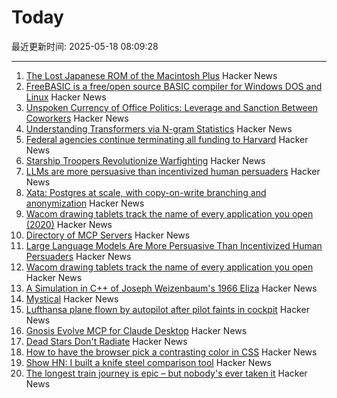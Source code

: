 # Today

最近更新时间: 2025-05-18 08:09:28

--- 
1. [The Lost Japanese ROM of the Macintosh Plus](https://www.journaldulapin.com/2025/05/17/the-lost-japanese-rom-of-the-macintosh-plus-which-isnt-lost-anymore/) Hacker News
2. [FreeBASIC is a free/open source BASIC compiler for Windows DOS and Linux](https://freebasic.net/) Hacker News
3. [Unspoken Currency of Office Politics: Leverage and Sanction Between Coworkers](https://graphthinking.blogspot.com/2025/05/leverage-and-sanction-between-coworkers.html) Hacker News
4. [Understanding Transformers via N-gram Statistics](https://arxiv.org/abs/2407.12034) Hacker News
5. [Federal agencies continue terminating all funding to Harvard](https://arstechnica.com/science/2025/05/feds-continue-effort-to-defund-research-at-harvard/) Hacker News
6. [Starship Troopers Revolutionize Warfighting](https://perfectingequilibrium.substack.com/p/starship-troopers-revolutionize-warfighting) Hacker News
7. [LLMs are more persuasive than incentivized human persuaders](https://arxiv.org/abs/2505.09662) Hacker News
8. [Xata: Postgres at scale, with copy-on-write branching and anonymization](https://xata.io/blog/xata-postgres-with-data-branching-and-pii-anonymization) Hacker News
9. [Wacom drawing tablets track the name of every application you open (2020)](https://robertheaton.com/2020/02/05/wacom-drawing-tablets-track-name-of-every-application-you-open/) Hacker News
10. [Directory of MCP Servers](https://github.com/chatmcp/mcpso) Hacker News
11. [Large Language Models Are More Persuasive Than Incentivized Human Persuaders](https://arxiv.org/abs/2505.09662) Hacker News
12. [Wacom drawing tablets track the name of every application you open](https://robertheaton.com/2020/02/05/wacom-drawing-tablets-track-name-of-every-application-you-open/) Hacker News
13. [A Simulation in C++ of Joseph Weizenbaum's 1966 Eliza](https://github.com/anthay/ELIZA) Hacker News
14. [Mystical](https://suberic.net/~dmm/projects/mystical/README.html) Hacker News
15. [Lufthansa plane flown by autopilot after pilot faints in cockpit](https://www.scmp.com/news/world/europe/article/3310779/lufthansa-plane-flown-autopilot-after-pilot-faints-cockpit) Hacker News
16. [Gnosis Evolve MCP for Claude Desktop](https://github.com/kordless/gnosis-evolve/blob/main/README.md) Hacker News
17. [Dead Stars Don't Radiate](https://johncarlosbaez.wordpress.com/2025/05/17/dead-stars-dont-radiate-and-shrink/) Hacker News
18. [How to have the browser pick a contrasting color in CSS](https://webkit.org/blog/16929/contrast-color/) Hacker News
19. [Show HN: I built a knife steel comparison tool](https://new.knife.day/blog/knife-steel-comparisons/all) Hacker News
20. [The longest train journey is epic – but nobody's ever taken it](https://bigthink.com/strange-maps/portugal-to-singapore-train/) Hacker News

